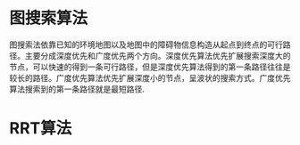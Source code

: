 # 图搜索算法
图搜索法依靠已知的环境地图以及地图中的障碍物信息构造从起点到终点的可行路径。主要分成深度优先和广度优先两个方向。深度优先算法优先扩展搜索深度大的节点，可以快速的得到一条可行路径，但是深度优先算法得到的第一条路径往往是较长的路径。广度优先算法优先扩展深度小的节点，呈波状的搜索方式。广度优先算法搜索到的第一条路径就是最短路径.<br>
# RRT算法

